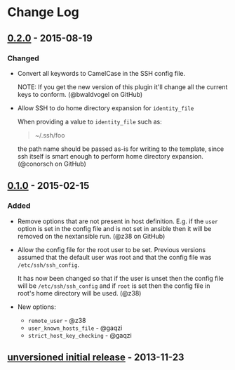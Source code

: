 # Change Log

## [0.2.0] - 2015-08-19
### Changed

- Convert all keywords to CamelCase in the SSH config file.

  NOTE: If you get the new version of this plugin it'll change all the current
  keys to conform.
  (@bwaldvogel on GitHub)
- Allow SSH to do home directory expansion for `identity_file`

  When providing a value to `identity_file` such as:

  > ~/.ssh/foo

  the path name should be passed as-is for writing to the template, since ssh
  itself is smart enough to perform home directory expansion.
  (@conorsch on GitHub)
## [0.1.0] - 2015-02-15
### Added
- Remove options that are not present in host definition.
  E.g. if the `user` option is set in the config file and is not
  set in ansible then it will be removed on the nextansible run.
  (@z38 on GitHub)
- Allow the config file for the root user to be set.
  Previous versions assumed that the default user was root and that the
  config file was `/etc/ssh/ssh_config`.

  It has now been changed so that
  if the user is unset then the config file will be `/etc/ssh/ssh_config`
  and if `root` is set then the config file in root's home directory will
  be used.
  (@z38)
- New options:
    - `remote_user` - @z38
    - `user_known_hosts_file` - @gaqzi
    - `strict_host_key_checking` - @gaqzi

## [unversioned initial release] - 2013-11-23

[0.2.0]: https://github.com/gaqzi/ansible-ssh-config/compare/v0.1.0...v0.2.0
[0.1.0]: https://github.com/gaqzi/ansible-ssh-config/compare/96b7e80e71a4199ff4c5daa4b542adbd46f26a70...v0.1.0
[unversioned initial release]: https://github.com/gaqzi/ansible-ssh-config/commit/96b7e80e71a4199ff4c5daa4b542adbd46f26a70
